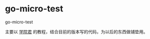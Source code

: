 # go-micro-test
go-micro-test

主要以 [学院君](https://laravelacademy.org/books/microservices) 的教程，结合目前的版本写的代码，为以后的东西做铺垫用。
